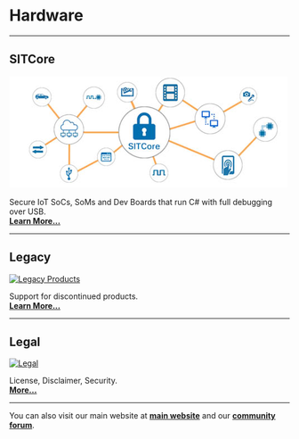 # Hardware
---

## SITCore

 [![SITCore SC20100S](sitcore/images/sitcore.png)](sitcore/intro.md) 

Secure IoT SoCs, SoMs and Dev Boards that run C# with full debugging over USB. </br> [**Learn More...**](sitcore/intro.md) 

---
## Legacy

[![Legacy Products](legacy/images/legacy-soms.jpg)](legacy/intro.md)

Support for discontinued products. </br> [**Learn More...**](legacy/intro.md) 

---
## Legal

[![Legal](sitcore/images/legal-hardware.jpg)](../hardware/legal.md)

License, Disclaimer, Security. </br> [**More...**](../hardware/legal.md)  

---
You can also visit our main website at [**main website**](http://www.ghielectronics.com) and our  [**community forum**](https://forums.ghielectronics.com/).